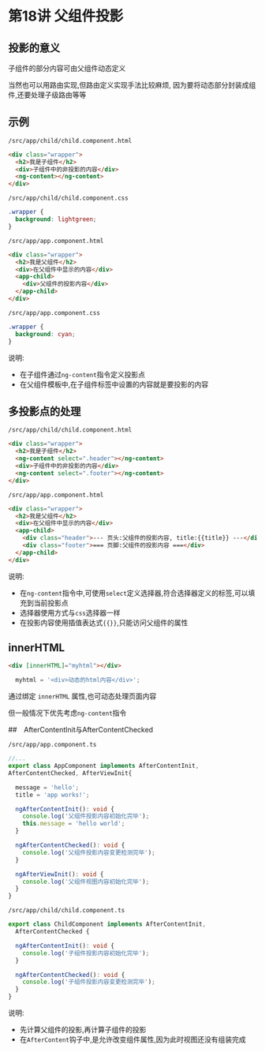 # 第18讲 父组件投影

## 投影的意义

子组件的部分内容可由父组件动态定义

当然也可以用路由实现,但路由定义实现手法比较麻烦,
因为要将动态部分封装成组件,还要处理子级路由等等


## 示例

`/src/app/child/child.component.html`

```html
<div class="wrapper">
  <h2>我是子组件</h2>
  <div>子组件中的非投影的内容</div>
  <ng-content></ng-content>
</div>
```

`/src/app/child/child.component.css`

```css
.wrapper {
  background: lightgreen;
}
```

`/src/app/app.component.html`

```html
<div class="wrapper">
  <h2>我是父组件</h2>
  <div>在父组件中显示的内容</div>
  <app-child>
    <div>父组件的投影内容</div>
  </app-child>
</div>
```

`/src/app/app.component.css`

```css
.wrapper {
  background: cyan;
}
```

说明:

- 在子组件通过`ng-content`指令定义投影点
- 在父组件模板中,在子组件标签中设置的内容就是要投影的内容

## 多投影点的处理



`/src/app/child/child.component.html`

```html
<div class="wrapper">
  <h2>我是子组件</h2>
  <ng-content select=".header"></ng-content>
  <div>子组件中的非投影的内容</div>
  <ng-content select=".footer"></ng-content>
</div>
```

`/src/app/app.component.html`

```html
<div class="wrapper">
  <h2>我是父组件</h2>
  <div>在父组件中显示的内容</div>
  <app-child>
    <div class="header">--- 页头:父组件的投影内容, title:{{title}} ---</div>
    <div class="footer">=== 页脚:父组件的投影内容 ===</div>
  </app-child>
</div>
```

说明:

- 在`ng-content`指令中,可使用`select`定义选择器,符合选择器定义的标签,可以填充到当前投影点
- 选择器使用方式与`css`选择器一样
- 在投影内容使用插值表达式`{{}}`,只能访问父组件的属性

## innerHTML

```html
<div [innerHTML]="myhtml"></div>
```

```ts
  myhtml = '<div>动态的html内容</div>';
```

通过绑定 `innerHTML` 属性,也可动态处理页面内容

但一般情况下优先考虑`ng-content`指令

##　AfterContentInit与AfterContentChecked

`/src/app/app.component.ts`

```ts
//...
export class AppComponent implements AfterContentInit,
AfterContentChecked, AfterViewInit{

  message = 'hello';
  title = 'app works!';

  ngAfterContentInit(): void {
    console.log('父组件投影内容初始化完毕');
    this.message = 'hello world';
  }

  ngAfterContentChecked(): void {
    console.log('父组件投影内容变更检测完毕');
  }

  ngAfterViewInit(): void {
    console.log('父组件视图内容初始化完毕');
  }
}
```

`/src/app/child/child.component.ts`

```ts
export class ChildComponent implements AfterContentInit,
  AfterContentChecked {

  ngAfterContentInit(): void {
    console.log('子组件投影内容初始化完毕');
  }

  ngAfterContentChecked(): void {
    console.log('子组件投影内容变更检测完毕');
  }
}
```

说明:

- 先计算父组件的投影,再计算子组件的投影
- 在`AfterContent`钩子中,是允许改变组件属性,因为此时视图还没有组装完成



